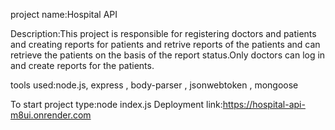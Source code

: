 project name:Hospital API

Description:This project is responsible for registering
doctors and patients and creating reports for patients and retrive reports of the patients and can retrieve the patients on the basis of the report status.Only doctors can log in and create reports for the patients.

tools used:node.js,
           express ,
           body-parser ,
           jsonwebtoken ,
           mongoose

To start project type:node index.js
Deployment link:https://hospital-api-m8ui.onrender.com

